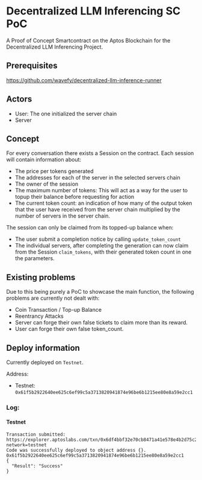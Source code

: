 # Decentralized LLM Inferencing SC PoC

A Proof of Concept Smartcontract on the Aptos Blockchain for the Decentralized LLM Inferencing Project.

## Prerequisites
https://github.com/wavefy/decentralized-llm-inference-runner

## Actors
- User: The one initialized the server chain
- Server

## Concept
For every conversation there exists a Session on the contract.
Each session will contain information about:
- The price per tokens generated
- The addresses for each of the server in the selected servers chain
- The owner of the session
- The maximum number of tokens: This will act as a way for the user to topup their balance before requesting for action
- The current token count: an indication of how many of the output token that the user have received from the server chain multiplied by the number of servers in the server chain.

The session can only be claimed from its topped-up balance when:
- The user submit a completion notice by calling `update_token_count`
- The individual servers, after completing the generation can now claim from the Session `claim_tokens`, with their generated token count in one the parameters.

## Existing problems
Due to this being purely a PoC to showcase the main function, the following problems are currently not dealt with:
- Coin Transaction / Top-up Balance
- Reentrancy Attacks
- Server can forge their own false tickets to claim more than its reward.
- User can forge their own false token_count.

## Deploy information
Currently deployed on `Testnet`.

Address:
- Testnet: `0x61f5b2922640ee625c6ef99c5a3713820941874e96be6b1215ee80e8a59e2cc1`

### Log:
#### Testnet
```
Transaction submitted: https://explorer.aptoslabs.com/txn/0x6df4bbf32e70cb8471a41e578e4b2d75c2114cddd8a9483a80a28508d120f61a?network=testnet
Code was successfully deployed to object address {}. 0x61f5b2922640ee625c6ef99c5a3713820941874e96be6b1215ee80e8a59e2cc1
{
  "Result": "Success"
}

```
